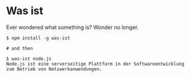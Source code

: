 # Was ist

Ever wondered what something is? Wonder no longer.

```
$ npm install -g was-ist

# and then

$ was-ist node.js
Node.js ist eine serverseitige Plattform in der Softwareentwicklung
zum Betrieb von Netzwerkanwendungen.
```
